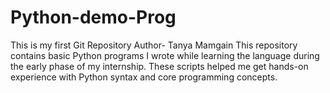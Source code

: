 # Python-demo-Prog
This is my first Git Repository
Author- Tanya Mamgain
This repository contains basic Python programs I wrote while learning the language during the early phase of my internship. These scripts helped me get hands-on experience with Python syntax and core programming concepts.

